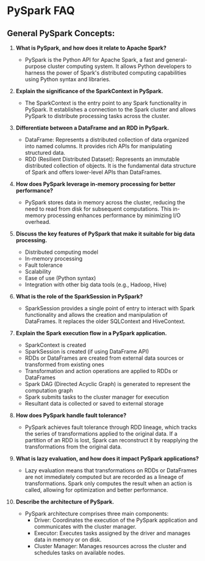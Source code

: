 # PySpark FAQ

## General PySpark Concepts:

1. **What is PySpark, and how does it relate to Apache Spark?**
   - PySpark is the Python API for Apache Spark, a fast and general-purpose cluster computing system. It allows Python developers to harness the power of Spark's distributed computing capabilities using Python syntax and libraries.

2. **Explain the significance of the SparkContext in PySpark.**
   - The SparkContext is the entry point to any Spark functionality in PySpark. It establishes a connection to the Spark cluster and allows PySpark to distribute processing tasks across the cluster.

3. **Differentiate between a DataFrame and an RDD in PySpark.**
   - DataFrame: Represents a distributed collection of data organized into named columns. It provides rich APIs for manipulating structured data.
   - RDD (Resilient Distributed Dataset): Represents an immutable distributed collection of objects. It is the fundamental data structure of Spark and offers lower-level APIs than DataFrames.

4. **How does PySpark leverage in-memory processing for better performance?**
   - PySpark stores data in memory across the cluster, reducing the need to read from disk for subsequent computations. This in-memory processing enhances performance by minimizing I/O overhead.

5. **Discuss the key features of PySpark that make it suitable for big data processing.**
   - Distributed computing model
   - In-memory processing
   - Fault tolerance
   - Scalability
   - Ease of use (Python syntax)
   - Integration with other big data tools (e.g., Hadoop, Hive)

6. **What is the role of the SparkSession in PySpark?**
   - SparkSession provides a single point of entry to interact with Spark functionality and allows the creation and manipulation of DataFrames. It replaces the older SQLContext and HiveContext.

7. **Explain the Spark execution flow in a PySpark application.**
   - SparkContext is created
   - SparkSession is created (if using DataFrame API)
   - RDDs or DataFrames are created from external data sources or transformed from existing ones
   - Transformation and action operations are applied to RDDs or DataFrames
   - Spark DAG (Directed Acyclic Graph) is generated to represent the computation graph
   - Spark submits tasks to the cluster manager for execution
   - Resultant data is collected or saved to external storage

8. **How does PySpark handle fault tolerance?**
   - PySpark achieves fault tolerance through RDD lineage, which tracks the series of transformations applied to the original data. If a partition of an RDD is lost, Spark can reconstruct it by reapplying the transformations from the original data.

9. **What is lazy evaluation, and how does it impact PySpark applications?**
   - Lazy evaluation means that transformations on RDDs or DataFrames are not immediately computed but are recorded as a lineage of transformations. Spark only computes the result when an action is called, allowing for optimization and better performance.

10. **Describe the architecture of PySpark.**
    - PySpark architecture comprises three main components:
      - Driver: Coordinates the execution of the PySpark application and communicates with the cluster manager.
      - Executor: Executes tasks assigned by the driver and manages data in memory or on disk.
      - Cluster Manager: Manages resources across the cluster and schedules tasks on available nodes.
